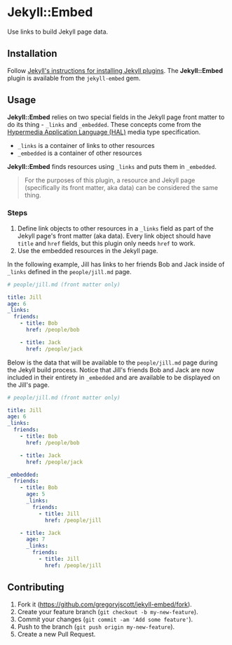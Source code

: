 # Jekyll::Embed

Use links to build Jekyll page data.

## Installation

Follow [Jekyll's instructions for installing Jekyll plugins](http://jekyllrb.com/docs/plugins/#installing-a-plugin). The **Jekyll::Embed** plugin is available from the `jekyll-embed` gem.

## Usage

**Jekyll::Embed** relies on two special fields in the Jekyll page front matter to do its thing - `_links` and `_embedded`. These concepts come from the [Hypermedia Application Language (HAL)](http://stateless.co/hal_specification.html) media type specification.

* `_links` is a container of links to other resources
* `_embedded` is a container of other resources

**Jekyll::Embed** finds resources using `_links` and puts them in `_embedded`.

> For the purposes of this plugin, a resource and Jekyll page (specifically its front matter, aka data) can be considered the same thing.

### Steps

1. Define link objects to other resources in a `_links` field as part of the Jekyll page's front matter (aka data). Every link object should have `title` and `href` fields, but this plugin only needs `href` to work.
2. Use the embedded resources in the Jekyll page.

In the following example, Jill has links to her friends Bob and Jack inside of `_links` defined in the `people/jill.md` page.

```yaml
# people/jill.md (front matter only)

title: Jill
age: 6
_links:
  friends:
    - title: Bob
      href: /people/bob

    - title: Jack
      href: /people/jack
```

Below is the data that will be available to the `people/jill.md` page during the Jekyll build process. Notice that Jill's friends Bob and Jack are now included in their entirety in `_embedded` and are available to be displayed on the Jill's page.

```yaml
# people/jill.md (front matter only)

title: Jill
age: 6
_links:
  friends:
    - title: Bob
      href: /people/bob

    - title: Jack
      href: /people/jack

_embedded:
  friends:
    - title: Bob
      age: 5
      _links:
        friends:
          - title: Jill
            href: /people/jill

    - title: Jack
      age: 7
      _links:
        friends:
          - title: Jill
            href: /people/jill
```

## Contributing

1. Fork it (https://github.com/gregoryjscott/jekyll-embed/fork).
2. Create your feature branch (`git checkout -b my-new-feature`).
3. Commit your changes (`git commit -am 'Add some feature'`).
4. Push to the branch (`git push origin my-new-feature`).
5. Create a new Pull Request.
